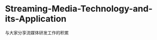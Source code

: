Streaming-Media-Technology-and-its-Application
==============================================

与大家分享流媒体研发工作的积累
